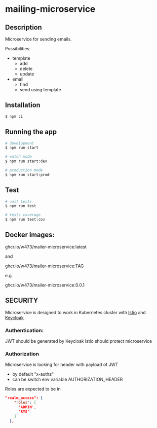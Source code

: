 # mailing-microservice
## Description
Microservice for sending emails.

Possibilities:
- template 
  - add
  - delete
  - update
- email
  - find
  - send using template

## Installation

```bash
$ npm ci
```

## Running the app

```bash
# development
$ npm run start

# watch mode
$ npm run start:dev

# production mode
$ npm run start:prod
```

## Test

```bash
# unit tests
$ npm run test

# tests coverage
$ npm run test:cov
```

## Docker images:
ghcr.io/w473/mailer-microservice:latest

and

ghcr.io/w473/mailer-microservice:TAG

e.g.

ghcr.io/w473/mailer-microservice:0.0.1

## SECURITY
Microservice is designed to work in Kubernetes cluster 
with [Istio](https://istio.io/) and [Keycloak](https://www.keycloak.org/)

### Authentication:
JWT should be generated by Keycloak
Istio should protect microservice

### Authorization
Microservice is looking for header with payload of JWT
- by default "x-authz" 
- can be switch env variable AUTHORIZATION_HEADER

Roles are expected to be in
```json
"realm_access": {
    "roles": [
      'ADMIN',
      'SYS'
    ]
  },

```
